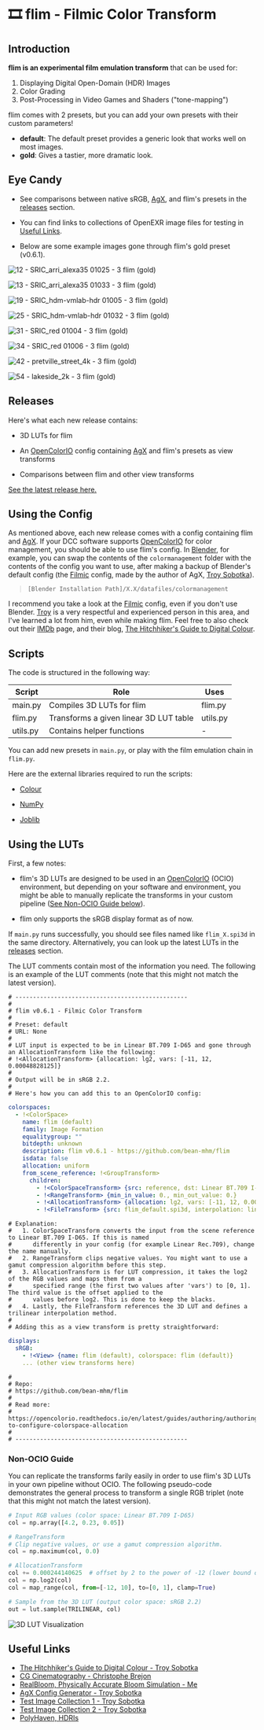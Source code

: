 ﻿# 🎞️ flim - Filmic Color Transform

## Introduction

**flim is an experimental film emulation transform** that can be used for:

1. Displaying Digital Open-Domain (HDR) Images
2. Color Grading
3. Post-Processing in Video Games and Shaders ("tone-mapping")

flim comes with 2 presets, but you can add your own presets with their custom parameters!
  - **default**: The default preset provides a generic look that works well on most images.
  - **gold**: Gives a tastier, more dramatic look.

## Eye Candy

- See comparisons between native sRGB, [AgX](https://github.com/sobotka/SB2383-Configuration-Generation), and flim's presets in the [releases](https://github.com/bean-mhm/flim/releases) section.

- You can find links to collections of OpenEXR image files for testing in [Useful Links](#useful-links).

- Below are some example images gone through flim's gold preset (v0.6.1).

![12 - SRIC_arri_alexa35 01025 - 3 flim (gold)](https://github.com/bean-mhm/flim/assets/98428255/37ed3fb6-aaac-413f-835c-55ef3c65bdcc)

![13 - SRIC_arri_alexa35 01033 - 3 flim (gold)](https://github.com/bean-mhm/flim/assets/98428255/30cf9cf9-e26d-463a-be9e-451290673795)

![19 - SRIC_hdm-vmlab-hdr 01005 - 3 flim (gold)](https://github.com/bean-mhm/flim/assets/98428255/d5605dfc-60f6-42d6-b4d1-81a6455082aa)

![25 - SRIC_hdm-vmlab-hdr 01032 - 3 flim (gold)](https://github.com/bean-mhm/flim/assets/98428255/89592952-3cfa-4008-baa3-71766092fd0f)

![31 - SRIC_red 01004 - 3 flim (gold)](https://github.com/bean-mhm/flim/assets/98428255/942286f9-c399-4393-86f7-b7fd9b02876b)

![34 - SRIC_red 01006 - 3 flim (gold)](https://github.com/bean-mhm/flim/assets/98428255/45efbbc2-f842-404c-b23c-5630de831c69)

![42 - pretville_street_4k - 3 flim (gold)](https://github.com/bean-mhm/flim/assets/98428255/991877ce-a9b8-47b9-a296-3eecf1275f3b)

![54 - lakeside_2k - 3 flim (gold)](https://github.com/bean-mhm/flim/assets/98428255/d0e6302c-b0d6-41b6-9b41-1fb755b4997a)

## Releases

Here's what each new release contains:

 - 3D LUTs for flim

 - An [OpenColorIO](https://opencolorio.org/) config containing [AgX](https://github.com/sobotka/SB2383-Configuration-Generation) and flim's presets as view transforms

 - Comparisons between flim and other view transforms

[See the latest release here.](https://github.com/bean-mhm/flim/releases)

## Using the Config

As mentioned above, each new release comes with a config containing flim and [AgX](https://github.com/sobotka/SB2383-Configuration-Generation). If your DCC software supports [OpenColorIO](https://opencolorio.org/) for color management, you should be able to use flim's config. In [Blender](https://www.blender.org/), for example, you can swap the contents of the `colormanagement` folder with the contents of the config you want to use, after making a backup of Blender's default config (the [Filmic](https://sobotka.github.io/filmic-blender/) config, made by the author of AgX, [Troy Sobotka](https://github.com/sobotka/)).

> `[Blender Installation Path]/X.X/datafiles/colormanagement`

I recommend you take a look at the [Filmic](https://sobotka.github.io/filmic-blender/) config, even if you don't use Blender. [Troy](https://github.com/sobotka/) is a very respectful and experienced person in this area, and I've learned a lot from him, even while making flim. Feel free to also check out their [IMDb](https://www.imdb.com/name/nm0811888/) page, and their blog, [The Hitchhiker's Guide to Digital Colour](https://hg2dc.com/).

## Scripts

The code is structured in the following way:

| Script | Role | Uses |
|---|---|---|
| main.py | Compiles 3D LUTs for flim | flim.py  |
| flim.py | Transforms a given linear 3D LUT table | utils.py |
| utils.py | Contains helper functions | - |

You can add new presets in `main.py`, or play with the film emulation chain in `flim.py`.

Here are the external libraries required to run the scripts:

 - [Colour](https://www.colour-science.org/)
 
 - [NumPy](https://numpy.org/)
 
 - [Joblib](https://joblib.readthedocs.io/en/latest)

## Using the LUTs

First, a few notes:

 - flim's 3D LUTs are designed to be used in an [OpenColorIO](https://opencolorio.org/) (OCIO) environment, but depending on your software and environment, you might be able to manually replicate the transforms in your custom pipeline ([See Non-OCIO Guide below](#non-ocio-guide)).
 
 - flim only supports the sRGB display format as of now.

If `main.py` runs successfully, you should see files named like `flim_X.spi3d` in the same directory. Alternatively, you can look up the latest LUTs in the [releases](https://github.com/bean-mhm/flim/releases) section.

The LUT comments contain most of the information you need. The following is an example of the LUT comments (note that this might not match the latest version).

```
# -------------------------------------------------
# 
# flim v0.6.1 - Filmic Color Transform
# 
# Preset: default
# URL: None
# 
# LUT input is expected to be in Linear BT.709 I-D65 and gone through an AllocationTransform like the following:
# !<AllocationTransform> {allocation: lg2, vars: [-11, 12, 0.00048828125]}
# 
# Output will be in sRGB 2.2.
# 
# Here's how you can add this to an OpenColorIO config:
```
```yaml
colorspaces:
  - !<ColorSpace>
    name: flim (default)
    family: Image Formation
    equalitygroup: ""
    bitdepth: unknown
    description: flim v0.6.1 - https://github.com/bean-mhm/flim
    isdata: false
    allocation: uniform
    from_scene_reference: !<GroupTransform>
      children:
        - !<ColorSpaceTransform> {src: reference, dst: Linear BT.709 I-D65}
        - !<RangeTransform> {min_in_value: 0., min_out_value: 0.}
        - !<AllocationTransform> {allocation: lg2, vars: [-11, 12, 0.00048828125]}
        - !<FileTransform> {src: flim_default.spi3d, interpolation: linear}
```
```
# Explanation:
#   1. ColorSpaceTransform converts the input from the scene reference to Linear BT.709 I-D65. If this is named
#      differently in your config (for example Linear Rec.709), change the name manually.
#   2. RangeTransform clips negative values. You might want to use a gamut compression algorithm before this step.
#   3. AllocationTransform is for LUT compression, it takes the log2 of the RGB values and maps them from a
#      specified range (the first two values after 'vars') to [0, 1]. The third value is the offset applied to the
#      values before log2. This is done to keep the blacks.
#   4. Lastly, the FileTransform references the 3D LUT and defines a trilinear interpolation method.
# 
# Adding this as a view transform is pretty straightforward:
```
```yaml
displays:
  sRGB:
    - !<View> {name: flim (default), colorspace: flim (default)}
    ... (other view transforms here)
```
```
# 
# Repo:
# https://github.com/bean-mhm/flim
# 
# Read more:
# https://opencolorio.readthedocs.io/en/latest/guides/authoring/authoring.html#how-to-configure-colorspace-allocation
# 
# -------------------------------------------------
```

### Non-OCIO Guide

You can replicate the transforms farily easily in order to use flim's 3D LUTs in your own pipeline without OCIO. The following pseudo-code demonstrates the general process to transform a single RGB triplet (note that this might not match the latest version).

```py
# Input RGB values (color space: Linear BT.709 I-D65)
col = np.array([4.2, 0.23, 0.05])

# RangeTransform
# Clip negative values, or use a gamut compression algorithm.
col = np.maximum(col, 0.0)

# AllocationTransform
col += 0.000244140625  # offset by 2 to the power of -12 (lower bound of log2 compression)
col = np.log2(col)
col = map_range(col, from=[-12, 10], to=[0, 1], clamp=True)

# Sample from the 3D LUT (output color space: sRGB 2.2)
out = lut.sample(TRILINEAR, col)
```

![3D LUT Visualization](images/3d_lut_vis.png)

## Useful Links

- [The Hitchhiker's Guide to Digital Colour - Troy Sobotka](https://hg2dc.com/)
- [CG Cinematography - Christophe Brejon](https://chrisbrejon.com/cg-cinematography/)
- [RealBloom, Physically Accurate Bloom Simulation - Me](https://github.com/bean-mhm/realbloom)
- [AgX Config Generator - Troy Sobotka](https://github.com/sobotka/SB2383-Configuration-Generation)
- [Test Image Collection 1 - Troy Sobotka](https://github.com/sobotka/Testing_Imagery)
- [Test Image Collection 2 - Troy Sobotka](https://github.com/sobotka/images)
- [PolyHaven, HDRIs](https://polyhaven.com/hdris)
